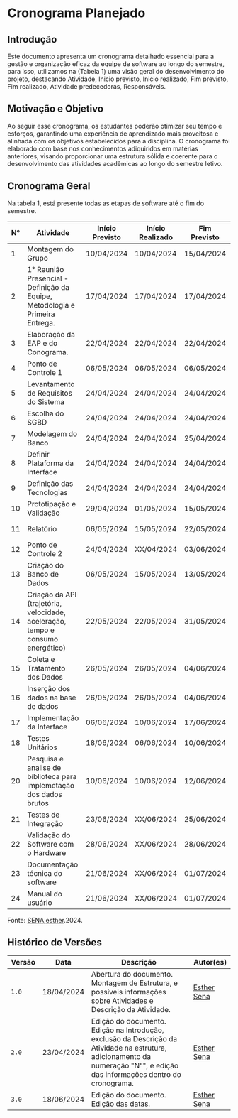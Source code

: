 # Cronograma Planejado

## Introdução
Este documento apresenta um cronograma detalhado essencial para a gestão e organização eficaz da equipe de software ao longo do semestre, para isso, utilizamos na (Tabela 1) uma visão geral do desenvolvimento  do projeto, destacando Atividade, Inicio previsto, Inicio realizado, Fim previsto, Fim realizado, Atividade predecedoras, Responsáveis.

## Motivação e Objetivo

Ao seguir esse cronograma, os estudantes poderão otimizar seu tempo e esforços, garantindo uma experiência de aprendizado mais proveitosa e alinhada com os objetivos estabelecidos para a disciplina. O cronograma foi elaborado com base nos conhecimentos adiquiridos em matérias anteriores, visando proporcionar uma estrutura sólida e coerente para o desenvolvimento das atividades acadêmicas ao longo do semestre letivo.


## Cronograma Geral

Na tabela 1, está presente todas as etapas de software até o fim do semestre.

N° | Atividade     | Início Previsto | Início Realizado | Fim Previsto | Fim Realizado | Atividades Predecessoras         | Responsáveis |
|-----|---------------|------------|------------------|--------------|---------------|-----------------------|--------------|
| 1 | Montagem do Grupo		  |10/04/2024	    | 10/04/2024	    | 15/04/2024	  |17/04/2024	   |                       | Todos     |
| 2 | 1° Reunião Presencial - Definição da Equipe, Metodologia e Primeira Entrega.  |17/04/2024	|17/04/2024	| 17/04/2024 |17/04/2024	|    | Todos     |
| 3 | Elaboração da EAP e do Conograma.	|22/04/2024	 | 22/04/2024	 | 22/04/2024	 | 22/04/2024	 |2| Todos     |
| 4 |Ponto de Controle 1 |06/05/2024	|06/05/2024	|06/05/2024	|06/05/2024	 | 1, 2 e 3 | Todos    |
| 5 | Levantamento de Requisitos do Sistema	|24/04/2024	| 24/04/2024	|24/04/2024 | 24/04/2024	| | Todos|
| 6 | Escolha do SGBD	| 24/04/2024	 | 24/04/2024	|  24/04/2024	  | 24/04/20244	| | Todos    |
| 7 | Modelagem do Banco		|24/04/2024	 | 24/04/2024	|  25/04/2024	  | 25/04/2024	| | Izabella |
| 8 | Definir Plataforma da Interface		| 24/04/2024	 | 24/04/2024	|  24/04/2024	  | 24/04/2024	| | Todos |
| 9 | Definição das Tecnologias | 24/04/2024	 | 24/04/2024	|  24/04/2024	  | 24/04/2024	| | Todos |
| 10 | Prototipação e Validação		| 29/04/2024	| 01/05/2024	| 15/05/2024	| XX/05/2024	| 5 | Raquel e Esther |
| 11 | Relatório	| 06/05/2024		 | 15/05/2024	|  22/05/2024	  | 22/05/2024	|5, 6, 7, 8, 9 e 11 | Todos |
| 12 | Ponto de Controle 2 | 24/04/2024	 | XX/04/2024	| 03/06/2024	| XX/06/2024	| | Todos |
| 13 | Criação do Banco de Dados		 | 06/05/2024	| 15/05/2024 | 13/05/2024	| 15/05/2024	| | Izabella 	 |
| 14 | Criação da API (trajetória, velocidade, aceleração, tempo e consumo energético) | 22/05/2024 | 22/05/2024	 | 31/05/2024		 | XX/06/2024	 | |  Artur, Mateus |
| 15 | Coleta e Tratamento dos Dados		| 26/05/2024	 | 26/05/2024	| 04/06/2024	| XX/05/2024 | 14  | Izabella e Mariiana |
| 16 | Inserção dos dados na base de dados | 26/05/2024	 | 26/05/2024	| 04/06/2024	| XX/05/2024 | 13 e 14 |  Esther, Gabriel e Izabella	 |
| 17 | Implementação da Interface		| 06/06/2024		| 10/06/2024	| 17/06/2024	| XX/06/2024	 | 16 |  Raquel, Lucas e Miguel |
| 18 | Testes Unitários | 18/06/2024	|  06/06/2024		| 10/06/2024	| 17/06/2024	| XX/06/2024 |  Mariiana e Gabriel	 |
| 20 | Pesquisa e analise de biblioteca para implemetação dos dados brutos| 10/06/2024	| 10/06/2024 | 12/06/2024 | XX/06/2024	 | |  Mariiana |
| 21 | Testes de Integração		| 23/06/2024	| XX/06/2024	 | 25/06/2024	 | XX/06/2024	 | |  Lucas Oliveira e Miguel	 |
| 22 | Validação do Software com o Hardware		| 28/06/2024	| XX/06/2024	 | 28/06/2024	 | XX/06/2024	 | | Raquel e Esther	 |
| 23 | Documentação técnica do software    | 21/06/2024 | XX/06/2024 | 01/07/2024	 | XX/07/2024	|         | Todos |
| 24 | Manual do usuário  | 21/06/2024	| XX/06/2024 | 01/07/2024	 | XX/07/2024	|         | Todos |

Fonte: [SENA,esther](https://github.com/esmsena).2024.

## Histórico de Versões

| Versão |     Data    | Descrição   | Autor(es) | 
| ------ | ----------- | ----------- | --------- | 
| `1.0`  | 18/04/2024  | Abertura do documento. Montagem de Estrutura, e possíveis informações sobre Atividades e Descrição da Atividade.  | [Esther Sena](https://github.com/esmsena)|
| `2.0`  | 23/04/2024  | Edição do documento. Edição na Introdução, exclusão da Descrição da Atividade na estrutura, adicionamento da numeração "N°", e edição das informações dentro do cronograma.  | [Esther Sena](https://github.com/esmsena)|
| `3.0`  | 18/06/2024  | Edição do documento. Edição das datas. | [Esther Sena](https://github.com/esmsena)|
